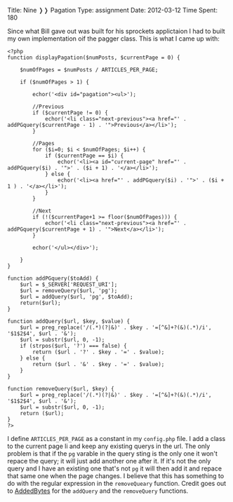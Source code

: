 Title: Nine &#10093;&#10093; Pagation
Type: assignment
Date: 2012-03-12
Time Spent: 180

Since what Bill gave out was built for his sprockets applictaion I had to built my own implementation oif the pagger class. This is what I came up with:

	<?php
	function displayPagation($numPosts, $currentPage = 0) {
		
		$numOfPages = $numPosts / ARTICLES_PER_PAGE;
		
		if ($numOfPages > 1) {
		
			echor('<div id="pagation"><ul>');
			
			//Previous
			if ($currentPage != 0) {
				echor('<li class="next-previous"><a href="' . addPGquery($currentPage - 1) . '">Previous</a></li>');
			}
			
			//Pages
			for ($i=0; $i < $numOfPages; $i++) {
				if ($currentPage == $i) {
					echor('<li><a id="current-page" href="' . addPGquery($i) . '">' . ($i + 1) . '</a></li>');
				} else {
					echor('<li><a href="' . addPGquery($i) . '">' . ($i + 1 ) . '</a></li>');
				}
			}
			
			//Next
			if (!($currentPage+1 >= floor($numOfPages))) {
				echor('<li class="next-previous"><a href="' . addPGquery($currentPage + 1) . '">Next</a></li>');
			}
			
			echor('</ul></div>');
			
		}
	}
	
	function addPGquery($toAdd) {
		$url = $_SERVER['REQUEST_URI'];
		$url = removeQuery($url, 'pg');
		$url = addQuery($url, 'pg', $toAdd);
		return($url);
	}
	
	function addQuery($url, $key, $value) {
	    $url = preg_replace('/(.*)(?|&)' . $key . '=[^&]+?(&)(.*)/i', '$1$2$4', $url . '&');
	    $url = substr($url, 0, -1);
	    if (strpos($url, '?') === false) {
	        return ($url . '?' . $key . '=' . $value);
	    } else {
	        return ($url . '&' . $key . '=' . $value);
	    }
	}
	
	function removeQuery($url, $key) {
	    $url = preg_replace('/(.*)(?|&)' . $key . '=[^&]+?(&)(.*)/i', '$1$2$4', $url . '&');
	    $url = substr($url, 0, -1);
	    return ($url);
	}
	?>

I define `ARTICLES_PER_PAGE` as a constant in my `config.php` file. I add a class to the current page li and keep any existing querys in the url. The only problem is that if the `pg` varable in the query sting is the only one it won't repace the query; it will just add another one after it. If it's not the only query and I have an existing one that's not `pg` it will then add it and repace that same one when the page changes. I believe that this has something to do with the regular expression in the `removeQueary` function. Credit goes out to [AddedBytes](http://www.addedbytes.com/lab/php-querystring-functions/) for the `addQuery` and the `removeQuery` functions.